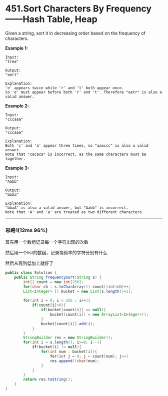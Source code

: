 # 451.Sort Characters By Frequency——Hash Table, Heap

Given a string, sort it in decreasing order based on the frequency of characters.

**Example 1:**

```
Input:
"tree"

Output:
"eert"

Explanation:
'e' appears twice while 'r' and 't' both appear once.
So 'e' must appear before both 'r' and 't'. Therefore "eetr" is also a valid answer.

```

**Example 2:**

```
Input:
"cccaaa"

Output:
"cccaaa"

Explanation:
Both 'c' and 'a' appear three times, so "aaaccc" is also a valid answer.
Note that "cacaca" is incorrect, as the same characters must be together.

```

**Example 3:**

```
Input:
"Aabb"

Output:
"bbAa"

Explanation:
"bbaA" is also a valid answer, but "Aabb" is incorrect.
Note that 'A' and 'a' are treated as two different characters.
```

---

### 思路1(12ms 96%)

首先用一个数组记录每一个字符出现的次数

然后用一个list的数组，记录每频率的字符分别有什么

然后从高到低加上就好了

```java
public class Solution {
    public String frequencySort(String s) {
        int[] count = new int[256];
        for(char ch : s.toCharArray()) count[(int)ch]++;
        List<Integer> [] bucket = new List[s.length()+1];
        
        for(int i = 0; i < 256 ; i++){
            if(count[i]>0){
                if(bucket[count[i]] == null){
                    bucket[count[i]] = new ArrayList<Integer>();
                }
                bucket[count[i]].add(i);
            }
        }
        StringBuilder res = new StringBuilder();
        for(int i = s.length(); i>=0; i--){
            if(bucket[i] != null){
                for(int num : bucket[i]){
                    for(int j = 0; j < count[num]; j++)
                    res.append((char)num);
                }
            }
        }
        return res.toString();
    }
}
```